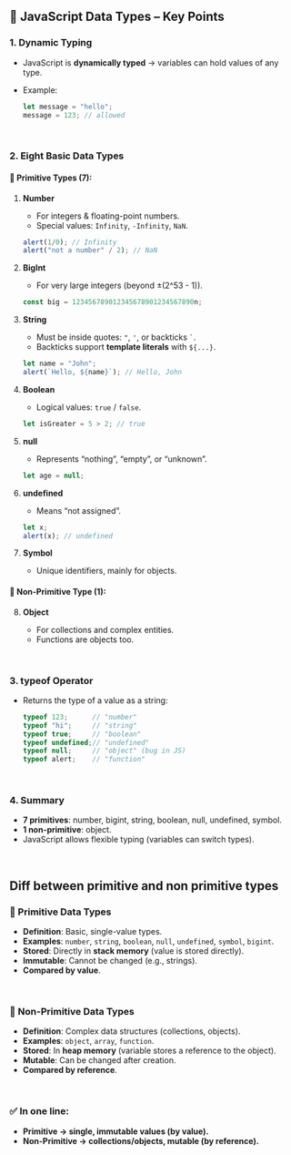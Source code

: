 
## 📌 JavaScript Data Types – Key Points

### 1. **Dynamic Typing**

* JavaScript is **dynamically typed** → variables can hold values of any type.
* Example:

  ```js
  let message = "hello";
  message = 123; // allowed
  ```

<br>

### 2. **Eight Basic Data Types**

#### 🔹 Primitive Types (7):

1. **Number**

   * For integers & floating-point numbers.
   * Special values: `Infinity`, `-Infinity`, `NaN`.

   ```js
   alert(1/0); // Infinity
   alert("not a number" / 2); // NaN
   ```

2. **BigInt**

   * For very large integers (beyond ±(2^53 - 1)).

   ```js
   const big = 123456789012345678901234567890n;
   ```

3. **String**

   * Must be inside quotes: `"`, `'`, or backticks `` ` ``.
   * Backticks support **template literals** with `${...}`.

   ```js
   let name = "John";
   alert(`Hello, ${name}`); // Hello, John
   ```

4. **Boolean**

   * Logical values: `true` / `false`.

   ```js
   let isGreater = 5 > 2; // true
   ```

5. **null**

   * Represents “nothing”, “empty”, or “unknown”.

   ```js
   let age = null;
   ```

6. **undefined**

   * Means “not assigned”.

   ```js
   let x;
   alert(x); // undefined
   ```

7. **Symbol**

   * Unique identifiers, mainly for objects.

#### 🔹 Non-Primitive Type (1):

8. **Object**

   * For collections and complex entities.
   * Functions are objects too.

<br>

### 3. **typeof Operator**

* Returns the type of a value as a string:

  ```js
  typeof 123;      // "number"
  typeof "hi";     // "string"
  typeof true;     // "boolean"
  typeof undefined;// "undefined"
  typeof null;     // "object" (bug in JS)
  typeof alert;    // "function"
  ```

<br>

### 4. **Summary**

* **7 primitives**: number, bigint, string, boolean, null, undefined, symbol.
* **1 non-primitive**: object.
* JavaScript allows flexible typing (variables can switch types).

<br>


## Diff between primitive and non primitive types

### 🔹 Primitive Data Types

* **Definition**: Basic, single-value types.
* **Examples**: `number`, `string`, `boolean`, `null`, `undefined`, `symbol`, `bigint`.
* **Stored**: Directly in **stack memory** (value is stored directly).
* **Immutable**: Cannot be changed (e.g., strings).
* **Compared by value**.

<br>

### 🔹 Non-Primitive Data Types

* **Definition**: Complex data structures (collections, objects).
* **Examples**: `object`, `array`, `function`.
* **Stored**: In **heap memory** (variable stores a reference to the object).
* **Mutable**: Can be changed after creation.
* **Compared by reference**.

<br>

### ✅ **In one line**:
- **Primitive → single, immutable values (by value).**
- **Non-Primitive → collections/objects, mutable (by reference).**
